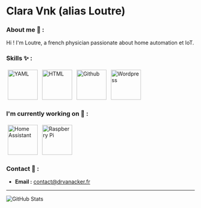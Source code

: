 # Clara Vnk (alias Loutre)

### About me 👀 :

Hi ! I'm Loutre, a french physician passionate about home automation et IoT.

### Skills ✨ :

<img src="https://upload.wikimedia.org/wikipedia/commons/5/5a/Official_YAML_Logo.svg" alt="YAML" height="80" style="vertical-align:top; margin:4px"> <img src="https://upload.wikimedia.org/wikipedia/commons/6/61/HTML5_logo_and_wordmark.svg" alt="HTML" height="80" style="vertical-align:top; margin:4px"> <img src="https://github.githubassets.com/assets/GitHub-Mark-ea2971cee799.png" alt="Github" height="80" style="vertical-align:top; margin:4px"> <img src="https://upload.wikimedia.org/wikipedia/commons/9/98/WordPress_blue_logo.svg" alt="Wordpress" height="80" style="vertical-align:top; margin:4px">

### I'm currently working on 🚧 :

<img src="https://images.icon-icons.com/2107/PNG/512/file_type_homeassistant_icon_130543.png" alt="Home Assistant" height="80" style="vertical-align:top; margin:4px"> <img src="https://www.raspberrypi.com/app/uploads/2022/02/COLOUR-Raspberry-Pi-Symbol-Registered-300x300.png" alt="Raspberry Pi" height="80" style="vertical-align:top; margin:4px">

### Contact 💌 :

- **Email :** contact@drvanacker.fr

---

![GitHub Stats](https://github-readme-stats.vercel.app/api?username=claravnk&show_icons=true&theme=radical)